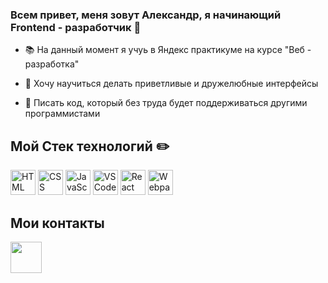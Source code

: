 ### Всем привет, меня зовут Александр, я начинающий Frontend - разработчик 👋

- 📚 На данный момент я учуь в Яндекс практикуме на курсе "Веб - разработка"

 - 👷 Хочу научиться делать приветливые и дружелюбные интерфейсы

 - 👯 Писать код, который без труда будет поддерживаться другими программистами
  
  ## Мой Стек технологий ✏️
  <p>
  <img src="https://cdn.icon-icons.com/icons2/2415/PNG/512/html_original_wordmark_logo_icon_146478.png" alt="HTML" height="40">
  <img src="https://cdn.icon-icons.com/icons2/2415/PNG/512/css_original_wordmark_logo_icon_146576.png" alt="CSS" height="40">
  <img src="https://cdn.icon-icons.com/icons2/2108/PNG/512/javascript_icon_130900.png" alt="JavaScript" height="40">
  <img src="https://cdn.icon-icons.com/icons2/2699/PNG/512/visualstudio_code_logo_icon_170247.png" alt="VSCode" height="40">
  <img src="https://cdn.icon-icons.com/icons2/2108/PNG/512/react_icon_130845.png" alt="React" height="40">
  <img src="https://cdn.icon-icons.com/icons2/2415/PNG/512/webpack_original_logo_icon_146300.png" alt="Webpack" height="40">
 
 ## Мои контакты
  [<img src="https://cdn.icon-icons.com/icons2/923/PNG/512/telegram_icon-icons.com_72055.png" height="50">](https://www.linkedin.com/in/artemii-pudovkin-6a9368205/)
<!--
**AlexLeibch/AlexLeibch** is a ✨ _special_ ✨ repository because its `README.md` (this file) appears on your GitHub profile.

Here are some ideas to get you started:

- 🔭 I’m currently working on ...
- 🌱 I’m currently learning ...
- 👯 I’m looking to collaborate on ...
- 🤔 I’m looking for help with ...
- 💬 Ask me about ...
- 📫 How to reach me: ...
- 😄 Pronouns: ...
- ⚡ Fun fact: ...
-->
